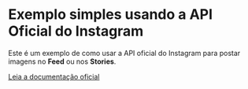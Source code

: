 # Exemplo simples usando a API Oficial do Instagram

Este é um exemplo de como usar a API oficial do Instagram para postar imagens no **Feed** ou nos **Stories**.

[Leia a documentação oficial](https://developers.facebook.com/docs/instagram-platform/instagram-api-with-facebook-login/content-publishing)
